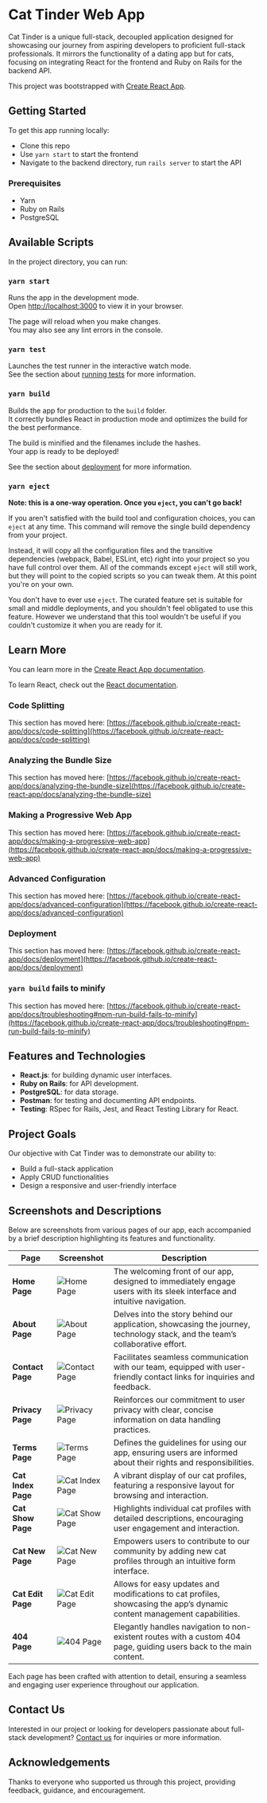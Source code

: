 # Cat Tinder Web App

Cat Tinder is a unique full-stack, decoupled application designed for showcasing our journey from aspiring developers to proficient full-stack professionals. It mirrors the functionality of a dating app but for cats, focusing on integrating React for the frontend and Ruby on Rails for the backend API.

This project was bootstrapped with [Create React App](https://github.com/facebook/create-react-app).

## Getting Started

To get this app running locally:

- Clone this repo
- Use `yarn start` to start the frontend
- Navigate to the backend directory, run `rails server` to start the API

### Prerequisites

- Yarn
- Ruby on Rails
- PostgreSQL

## Available Scripts

In the project directory, you can run:

### `yarn start`

Runs the app in the development mode.\
Open [http://localhost:3000](http://localhost:3000) to view it in your browser.

The page will reload when you make changes.\
You may also see any lint errors in the console.

### `yarn test`

Launches the test runner in the interactive watch mode.\
See the section about [running tests](https://facebook.github.io/create-react-app/docs/running-tests) for more information.

### `yarn build`

Builds the app for production to the `build` folder.\
It correctly bundles React in production mode and optimizes the build for the best performance.

The build is minified and the filenames include the hashes.\
Your app is ready to be deployed!

See the section about [deployment](https://facebook.github.io/create-react-app/docs/deployment) for more information.

### `yarn eject`

**Note: this is a one-way operation. Once you `eject`, you can't go back!**

If you aren't satisfied with the build tool and configuration choices, you can `eject` at any time. This command will remove the single build dependency from your project.

Instead, it will copy all the configuration files and the transitive dependencies (webpack, Babel, ESLint, etc) right into your project so you have full control over them. All of the commands except `eject` will still work, but they will point to the copied scripts so you can tweak them. At this point you're on your own.

You don't have to ever use `eject`. The curated feature set is suitable for small and middle deployments, and you shouldn't feel obligated to use this feature. However we understand that this tool wouldn't be useful if you couldn't customize it when you are ready for it.

## Learn More

You can learn more in the [Create React App documentation](https://facebook.github.io/create-react-app/docs/getting-started).

To learn React, check out the [React documentation](https://reactjs.org/).

### Code Splitting

This section has moved here: [https://facebook.github.io/create-react-app/docs/code-splitting](https://facebook.github.io/create-react-app/docs/code-splitting)

### Analyzing the Bundle Size

This section has moved here: [https://facebook.github.io/create-react-app/docs/analyzing-the-bundle-size](https://facebook.github.io/create-react-app/docs/analyzing-the-bundle-size)

### Making a Progressive Web App

This section has moved here: [https://facebook.github.io/create-react-app/docs/making-a-progressive-web-app](https://facebook.github.io/create-react-app/docs/making-a-progressive-web-app)

### Advanced Configuration

This section has moved here: [https://facebook.github.io/create-react-app/docs/advanced-configuration](https://facebook.github.io/create-react-app/docs/advanced-configuration)

### Deployment

This section has moved here: [https://facebook.github.io/create-react-app/docs/deployment](https://facebook.github.io/create-react-app/docs/deployment)

### `yarn build` fails to minify

This section has moved here: [https://facebook.github.io/create-react-app/docs/troubleshooting#npm-run-build-fails-to-minify](https://facebook.github.io/create-react-app/docs/troubleshooting#npm-run-build-fails-to-minify)

## Features and Technologies

- **React.js**: for building dynamic user interfaces.
- **Ruby on Rails**: for API development.
- **PostgreSQL**: for data storage.
- **Postman**: for testing and documenting API endpoints.
- **Testing**: RSpec for Rails, Jest, and React Testing Library for React.

## Project Goals

Our objective with Cat Tinder was to demonstrate our ability to:

- Build a full-stack application
- Apply CRUD functionalities
- Design a responsive and user-friendly interface

## Screenshots and Descriptions

Below are screenshots from various pages of our app, each accompanied by a brief description highlighting its features and functionality.

| Page | Screenshot | Description |
|------|------------|-------------|
| **Home Page** | ![Home Page](public/images/home.png) | The welcoming front of our app, designed to immediately engage users with its sleek interface and intuitive navigation. |
| **About Page** | ![About Page](public/images/about.png) | Delves into the story behind our application, showcasing the journey, technology stack, and the team’s collaborative effort. |
| **Contact Page** | ![Contact Page](public/images/contact.png) | Facilitates seamless communication with our team, equipped with user-friendly contact links for inquiries and feedback. |
| **Privacy Page** | ![Privacy Page](public/images/privacy.png) | Reinforces our commitment to user privacy with clear, concise information on data handling practices. |
| **Terms Page** | ![Terms Page](public/images/terms.png) | Defines the guidelines for using our app, ensuring users are informed about their rights and responsibilities. |
| **Cat Index Page** | ![Cat Index Page](public/images/meet.png) | A vibrant display of our cat profiles, featuring a responsive layout for browsing and interaction. |
| **Cat Show Page** | ![Cat Show Page](public/images/show.png) | Highlights individual cat profiles with detailed descriptions, encouraging user engagement and interaction. |
| **Cat New Page** | ![Cat New Page](public/images/add.png) | Empowers users to contribute to our community by adding new cat profiles through an intuitive form interface. |
| **Cat Edit Page** | ![Cat Edit Page](public/images/edit.png) | Allows for easy updates and modifications to cat profiles, showcasing the app’s dynamic content management capabilities. |
| **404 Page** | ![404 Page](public/images/404.png) | Elegantly handles navigation to non-existent routes with a custom 404 page, guiding users back to the main content. |

Each page has been crafted with attention to detail, ensuring a seamless and engaging user experience throughout our application.

## Contact Us

Interested in our project or looking for developers passionate about full-stack development? [Contact us](https://cat-tinder-frontend-9lwp.onrender.com/contact) for inquiries or more information.

## Acknowledgements

Thanks to everyone who supported us through this project, providing feedback, guidance, and encouragement.